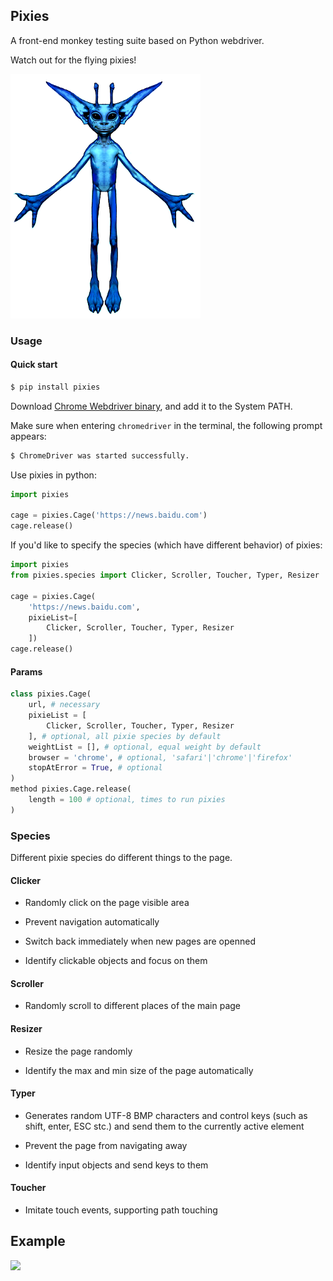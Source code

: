 ## Pixies

A front-end monkey testing suite based on Python webdriver.

Watch out for the flying pixies!


![image](https://github.com/wang-weishuai/Pixies/blob/main/image/pixies1.png)
### Usage

#### Quick start

```bash
$ pip install pixies
```

Download [Chrome Webdriver binary](https://www.selenium.dev/documentation/en/webdriver/driver_requirements/), and add it to the System PATH.

Make sure when entering ```chromedriver``` in the terminal, the following prompt appears:

```bash
$ ChromeDriver was started successfully.
```

Use pixies in python:

```python
import pixies

cage = pixies.Cage('https://news.baidu.com')
cage.release()
```

If you'd like to specify the species (which have different behavior) of pixies:

```python
import pixies
from pixies.species import Clicker, Scroller, Toucher, Typer, Resizer

cage = pixies.Cage(
    'https://news.baidu.com',
    pixieList=[
        Clicker, Scroller, Toucher, Typer, Resizer
    ])
cage.release()
```

#### Params

``` python
class pixies.Cage(
    url, # necessary
    pixieList = [
        Clicker, Scroller, Toucher, Typer, Resizer
    ], # optional, all pixie species by default
    weightList = [], # optional, equal weight by default
    browser = 'chrome', # optional, 'safari'|'chrome'|'firefox'
    stopAtError = True, # optional
)
method pixies.Cage.release(
    length = 100 # optional, times to run pixies
)
```

### Species

Different pixie species do different things to the page.

#### Clicker

- Randomly click on the page visible area

- Prevent navigation automatically

- Switch back immediately when new pages are openned

- Identify clickable objects and focus on them

#### Scroller

- Randomly scroll to different places of the main page

#### Resizer

- Resize the page randomly

- Identify the max and min size of the page automatically

#### Typer

- Generates random UTF-8 BMP characters and control keys (such as shift, enter, ESC stc.) and send them to the currently active element

- Prevent the page from navigating away

- Identify input objects and send keys to them

#### Toucher

- Imitate touch events, supporting path touching

## Example
![](https://github.com/wang-weishuai/Pixies/blob/main/image/pixies.gif)
